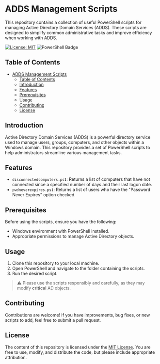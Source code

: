 # ADDS Management Scripts

This repository contains a collection of useful PowerShell scripts for managing Active Directory Domain Services (ADDS). These scripts are designed to simplify common administrative tasks and improve efficiency when working with ADDS.

[![License: MIT](https://img.shields.io/badge/License-MIT-yellow.svg)](LICENSE)
![PowerShell Badge](https://img.shields.io/badge/PowerShell-grey?style=flat&logo=powershell&logoColor=white&labelColor=grey&color=%235391FE)



## Table of Contents

- [ADDS Management Scripts](#adds-management-scripts)
  - [Table of Contents](#table-of-contents)
  - [Introduction](#introduction)
  - [Features](#features)
  - [Prerequisites](#prerequisites)
  - [Usage](#usage)
  - [Contributing](#contributing)
  - [License](#license)

## Introduction

Active Directory Domain Services (ADDS) is a powerful directory service used to manage users, groups, computers, and other objects within a Windows domain. This repository provides a set of PowerShell scripts to help administrators streamline various management tasks.

## Features

- `disconnectedcomputers.ps1`: Returns a list of computers that have not connected since a specified number of days and their last logon date.
- `pwdneverexpires.ps1`: Returns a list of users who have the "Password Never Expires" option checked.

## Prerequisites

Before using the scripts, ensure you have the following:

- Windows environment with PowerShell installed.
- Appropriate permissions to manage Active Directory objects.

## Usage

1. Clone this repository to your local machine.
2. Open PowerShell and navigate to the folder containing the scripts.
3. Run the desired script.

> ⚠️ Please use the scripts responsibly and carefully, as they may modify **critical** AD objects.

## Contributing

Contributions are welcome! If you have improvements, bug fixes, or new scripts to add, feel free to submit a pull request.

## License

The content of this repository is licensed under the [MIT License](LICENSE). You are free to use, modify, and distribute the code, but please include appropriate attribution.
